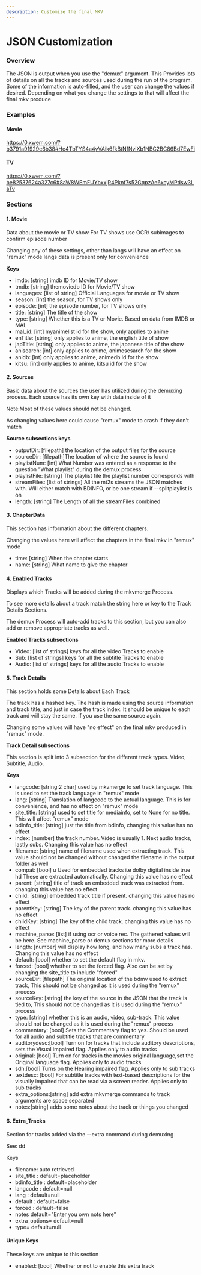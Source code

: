 ```yaml
---
description: Customize the final MKV
---
```


# JSON Customization





### Overview

The JSON is output when you use the "demux" argument. This Provides lots of details on all the tracks and sources used during the run of the program. Some of the information is auto-filled, and the user can change the values if desired. Depending on what you change the settings to that will affect the final mkv produce

### Examples

#### Movie

https://0.xwem.com/?b3791a91929e6b38#He4TbTYS4a4yVAik6fkBtNfNviXb1NBC2BC86Bd7EwFi

#### TV

https://0.xwem.com/?be82537624a327c6#8aW8WEmFUYbxxjR4Pknf7s52GqpzAe6xcyMPdsw3LaTv

### Sections

#### 1. Movie

Data about the movie or TV show For TV shows use OCR/ subimages to confirm episode number

Changing any of these settings, other than langs will have an effect on "remux" mode langs data is present only for convenience

**Keys**

* imdb: \[string] imdb ID for Movie/TV show
* tmdb: \[string] themoviedb ID for Movie/TV show
* languages:  \[list of string] Official Languages for movie or TV show
* season:  \[int]  the season, for TV shows only
* episode:  \[int] the episode number, for TV shows only
* title:  \[string] The title of the show
* type: \[string]  Whether this is a TV or Movie. Based on data from IMDB or MAL
* mal\_id: \[int] myanimelist id for the show, only applies to anime
* enTitle: \[string]  only applies to anime, the english title of show
* japTitle: \[string] only applies to anime, the japanese title of the show
* anisearch: \[int]  only applies to anime, animesesarch for the show
* anidb: \[int] only applies to anime, animedb id for the show
* kitsu: \[int]  only applies to anime, kitsu id for the show

#### 2. Sources

Basic data about the sources the user has utilized during the demuxing process. Each source has its own key with data inside of it

Note:Most of these values should not be changed.

As changing values here could cause "remux" mode to crash if they don't match

**Source subsections keys**

* outputDir:  \[filepath] the location of the output files for the source
* sourceDir: \[filepath]The location of where the source is found
* playlistNum: \[int] What Number was entered as a response to the question "What playlist" during the demux process
* playlistFile: \[string] The playlist file the playlist number corresponds with
* streamFiles: \[list of strings] All the mt2s streams the JSON matches with. Will either match with BDINFO, or be one stream if --splitplaylist is on
* length: \[string] The Length of all the streamFiles combined

#### 3. ChapterData

This section has information about the different chapters.

Changing the values here will affect the chapters in the final mkv in "remux" mode

* time:  \[string] When the chapter starts
* name:  \[string] What name to give the chapter

#### 4. Enabled Tracks

Displays which Tracks will be added during the mkvmerge Process.

&#x20;To see more details about a track match the string here or key to the Track Details Sections.&#x20;

The demux Process will auto-add tracks to this section, but you can also add or remove appropriate tracks as well.

**Enabled Tracks subsections**

* Video: \[list of strings] keys for all the video Tracks to enable
* Sub:  \[list of strings]  keys for all the subtitle Tracks to enable
* Audio: \[list of strings] keys for all the audio Tracks to enable

#### 5. Track Details

This section holds some Details about Each Track

The track has a hashed key. The hash is made using the source information and track title, and just in case the track index. It should be unique to each track and will stay the same. If you use the same source again.

Changing some values will have "no effect" on the final mkv produced in "remux" mode.

&#x20;**Track Detail subsections**

This section is split into 3 subsection for the different track types. Video, Subtitle, Audio.&#x20;

**Keys**

* langcode: \[string:2 char] used by mkvmerge to set track language. This is used to set the track language in "remux" mode
* lang: \[string] Translation of langcode to the actual language. This is for convenience, and has no effect on "remux" mode
* site\_title: \[string] used to set title for mediainfo, set to None for no title. This will affect "remux" mode
* bdinfo\_title: \[string] just the title from bdinfo, changing this value has no effect
* index: \[number] the track number. Video is usually 1. Next audio tracks, lastly subs. Changing this value has no effect
* filename: \[string] name of filename used when extracting track.                                                                       This value should not be changed without changed the filename in the output folder as well                                                                     &#x20;
* compat: \[bool] u Used for embedded tracks i.e dolby digital inside true hd These are extracted automatically. Changing this value has no effect
* parent: \[string] title of track an embedded track was extracted from. changing this value has no effect
* child: \[string] embedded track title if present. changing this value has no effect
* parentKey: \[string] The key of the parent track. changing this value has no effect
* childKey: \[string] The key of the child track.                       changing this value has no effect
* machine\_parse: \[list] if using ocr or voice rec. The gathered values will be here. See machine\_parse or demux sections for more details
* length: \[number] will display how long, and how many subs a track has. Changing this value has no effect
* default: \[bool] whether to set the default flag in mkv.
* forced: \[bool] whether to set the forced flag. Also can be set by changing the site\_title to include "forced"
* sourceDir: \[filepath] The original location of the bdmv used to extract track, This should not be changed as it is used during the "remux" process
* sourceKey: \[string] the key of the source in the JSON that the track is tied to, This should not be changed as it is used during the "remux" process
* type: \[string] whether this is an audio, video, sub-track. This value should not be changed as it is used during the "remux" process
* commentary: \[bool] Sets the Commentary flag to yes. Should be used for all audio and subtitle tracks that are commentary
* auditorydesc:\[bool] Turn on for tracks that include auditory descriptions, sets the Visual impaired flag. Applies only to audio tracks
* original: \[bool] Turn on for tracks in the movies original language,set the Original language flag. Applies only to audio tracks
* sdh:\[bool] Turns on the Hearing impaired flag. Applies only to sub tracks
* textdesc: \[bool] For subtitle tracks with text-based descriptions for the visually impaired that can be read via a screen reader. Applies only to sub tracks
* extra\_options:\[string] add extra mkvmerge commands to track arguments are space separated
* notes:\[string] adds some notes about the track or things you changed&#x20;



#### **6. Extra\_Tracks**

Section for tracks added via the --extra command during demuxing

See: dd

Keys

* filename: auto retrieved
* site\_title : default=placeholder
* bdinfo\_title :  default=placeholder
* langcode :  default=null
* lang :  default=null
* default :  default=false
* forced :  default=false
* notes default="Enter you own nots here"
* extra\_options= default=null
* type= default=null

#### **Unique Keys**

These keys are unique to this section

* enabled: \[bool] Whether or not to enable this extra track

####
